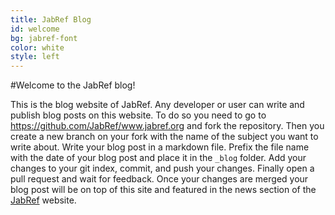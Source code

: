 ```yaml
---
title: JabRef Blog
id: welcome
bg: jabref-font
color: white
style: left
---
```


#Welcome to the JabRef blog!

This is the blog website of JabRef.
Any developer or user can write and publish blog posts on this website.
To do so you need to go to <https://github.com/JabRef/www.jabref.org> and fork the repository.
Then you create a new branch on your fork with the name of the subject you want to write about.
Write your blog post in a markdown file.
Prefix the file name with the date of your blog post and place it in the `_blog` folder.
Add your changes to your git index, commit, and push your changes.
Finally open a pull request and wait for feedback.
Once your changes are merged your blog post will be on top of this site and featured in the news section of the [JabRef](../#news) website.  
